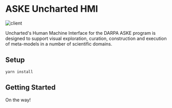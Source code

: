 # ASKE Uncharted HMI
![client](https://github.com/uncharted-aske/HMI/workflows/client/badge.svg)

Uncharted's Human Machine Interface for the DARPA ASKE program is designed to support visual exploration, curation, construction and execution of meta-models in a number of scientific domains.

## Setup
```shell script
yarn install
```

## Getting Started

On the way!
